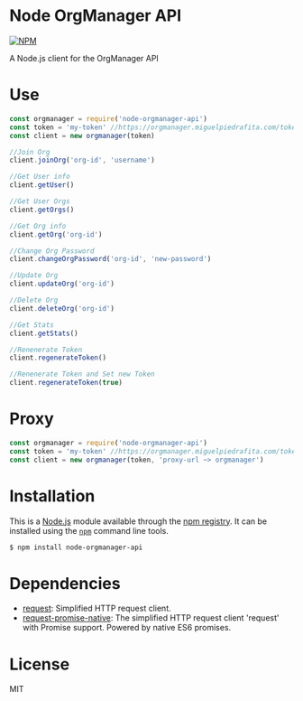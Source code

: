 # Node OrgManager API

[![NPM](https://nodei.co/npm/node-orgmanager-api.png?downloads=true&downloadRank=true&stars=true)](https://nodei.co/npm/node-orgmanager-api./)

A Node.js client for the OrgManager API

# Use

```javascript
const orgmanager = require('node-orgmanager-api')
const token = 'my-token' //https://orgmanager.miguelpiedrafita.com/token
const client = new orgmanager(token)

//Join Org
client.joinOrg('org-id', 'username')

//Get User info
client.getUser()

//Get User Orgs
client.getOrgs()

//Get Org info
client.getOrg('org-id')

//Change Org Password
client.changeOrgPassword('org-id', 'new-password')

//Update Org
client.updateOrg('org-id')

//Delete Org
client.deleteOrg('org-id')

//Get Stats
client.getStats()

//Renenerate Token
client.regenerateToken()

//Renenerate Token and Set new Token
client.regenerateToken(true)
```

# Proxy

```javascript
const orgmanager = require('node-orgmanager-api')
const token = 'my-token' //https://orgmanager.miguelpiedrafita.com/token
const client = new orgmanager(token, 'proxy-url ~> orgmanager')
```


# Installation

This is a [Node.js](https://nodejs.org/) module available through the
[npm registry](https://www.npmjs.com/). It can be installed using the
[`npm`](https://docs.npmjs.com/getting-started/installing-npm-packages-locally) command line tools.

```sh
$ npm install node-orgmanager-api
```

# Dependencies

- [request](https://ghub.io/request): Simplified HTTP request client.
- [request-promise-native](https://ghub.io/request-promise-native): The simplified HTTP request client &#39;request&#39; with Promise support. Powered by native ES6 promises.

# License

MIT
